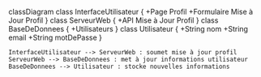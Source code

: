 classDiagram
class InterfaceUtilisateur {
+Page Profil
+Formulaire Mise à Jour Profil
}
class ServeurWeb {
+API Mise à Jour Profil
}
class BaseDeDonnees {
+Utilisateurs
}
class Utilisateur {
+String nom
+String email
+String motDePasse
}

    InterfaceUtilisateur --> ServeurWeb : soumet mise à jour profil
    ServeurWeb --> BaseDeDonnees : met à jour informations utilisateur
    BaseDeDonnees --> Utilisateur : stocke nouvelles informations
